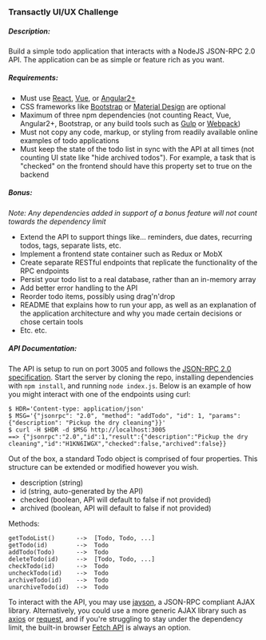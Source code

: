 ### Transactly UI/UX Challenge

##### Description:
Build a simple todo application that interacts with a NodeJS JSON-RPC 2.0 API. The application can be as simple or feature rich as you want.

##### Requirements:
- Must use [React](https://reactjs.org/), [Vue](https://vuejs.org/), or [Angular2+](https://angular.io/)
- CSS frameworks like [Bootstrap](https://getbootstrap.com/) or [Material Design](https://material.angular.io/) are optional
- Maximum of three npm dependencies (not counting React, Vue, Angular2+, Bootstrap, or any build tools such as [Gulp](https://gulpjs.com/) or [Webpack](https://webpack.js.org/))
- Must not copy any code, markup, or styling from readily available online examples of todo applications
- Must keep the state of the todo list in sync with the API at all times (not counting UI state like "hide archived todos"). For example, a task that is "checked" on the frontend should have this property set to true on the backend

##### Bonus:
*Note: Any dependencies added in support of a bonus feature will not count towards the dependency limit*
- Extend the API to support things like... reminders, due dates, recurring todos, tags, separate lists, etc.
- Implement a frontend state container such as Redux or MobX
- Create separate RESTful endpoints that replicate the functionality of the RPC endpoints
- Persist your todo list to a real database, rather than an in-memory array
- Add better error handling to the API
- Reorder todo items, possibly using drag'n'drop
- README that explains how to run your app, as well as an explanation of the application architecture and why you made certain decisions or chose certain tools
- Etc. etc.

##### API Documentation:

The API is setup to run on port 3005 and follows the [JSON-RPC 2.0 specification](https://www.jsonrpc.org/specification). Start the server by cloning the repo, installing dependencies with `npm install`, and running `node index.js`. Below is an example of how you might interact with one of the endpoints using curl:
```
$ HDR='Content-type: application/json'
$ MSG='{"jsonrpc": "2.0", "method": "addTodo", "id": 1, "params": {"description": "Pickup the dry cleaning"}}'
$ curl -H $HDR -d $MSG http://localhost:3005
==> {"jsonrpc":"2.0","id":1,"result":{"description":"Pickup the dry cleaning","id":"H1KN6IWGX","checked":false,"archived":false}}
```

Out of the box, a standard Todo object is comprised of four properties. This structure can be extended or modified however you wish.
- description (string)
- id (string, auto-generated by the API)
- checked (boolean, API will default to false if not provided)
- archived (boolean, API will default to false if not provided)

Methods:
```
getTodoList()      -->  [Todo, Todo, ...]
getTodo(id)        -->  Todo
addTodo(Todo)      -->  Todo
deleteTodo(id)     -->  [Todo, Todo, ...]
checkTodo(id)      -->  Todo
uncheckTodo(id)    -->  Todo
archiveTodo(id)    -->  Todo
unarchiveTodo(id)  -->  Todo
```
To interact with the API, you may use [jayson](https://github.com/tedeh/jayson), a JSON-RPC compliant AJAX library. Alternatively, you could use a more generic AJAX library such as [axios](https://github.com/axios/axios) or [request](https://github.com/request/request), and if you're struggling to stay under the dependency limit, the built-in browser [Fetch API](https://developer.mozilla.org/en-US/docs/Web/API/Fetch_API) is always an option.
